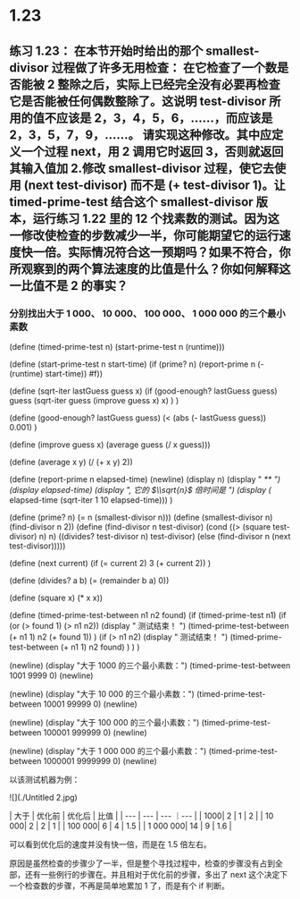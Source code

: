 # 1.23

## 练习 1.23： 在本节开始时给出的那个 smallest-divisor 过程做了许多无用检查： 在它检查了一个数是否能被 2 整除之后，实际上已经完全没有必要再检查它是否能被任何偶数整除了。这说明 test-divisor 所用的值不应该是 2，3，4，5，6，……，而应该是 2，3，5，7，9，……。 请实现这种修改。其中应定义一个过程 next，用 2 调用它时返回 3，否则就返回其输入值加 2.修改 smallest-divisor 过程，使它去使用 (next test-divisor) 而不是 (+ test-divisor 1)。让 timed-prime-test 结合这个 smallest-divisor 版本，运行练习 1.22 里的 12 个找素数的测试。因为这一修改使检查的步数减少一半，你可能期望它的运行速度快一倍。实际情况符合这一预期吗？如果不符合，你所观察到的两个算法速度的比值是什么？你如何解释这一比值不是 2 的事实？

<link rel="stylesheet" type="text/css" href="../../coding-js/deps/codemirror/lib/codemirror.css" />
<link rel="stylesheet" type="text/css" href="../../coding-js/coding.css" />
<link rel="stylesheet" type="text/css" href="../../coding-js/base.css" />

<script src="../../coding-js/deps/codemirror/lib/codemirror.js"></script>
<script src="../../coding-js/deps/jquery.min.js"></script>
<script src="../../coding-js/coding.js"> </script>

<script src="../../coding-js/deps/codemirror/mode/scheme/scheme.js"></script>

<script>
  c = new CodingJS('../../coding-js/');
</script>

### 分别找出大于 1 000、 10 000、 100 000、 1 000 000 的三个最小素数

<div id="scheme-plus-2">
(define (timed-prime-test n)
    (start-prime-test n (runtime)))

(define (start-prime-test n start-time)
(if (prime? n)
(report-prime n (- (runtime) start-time)) #f))

(define (sqrt-iter lastGuess guess x)
(if (good-enough? lastGuess guess)
guess
(sqrt-iter guess (improve guess x) x)
)
)

(define (good-enough? lastGuess guess)
(< (abs (- lastGuess guess)) 0.001)
)

(define (improve guess x)
(average guess (/ x guess)))

(define (average x y)
(/ (+ x y) 2))

(define (report-prime n elapsed-time)
(newline)
(display n)
(display " _\*\* ")
(display elapsed-time)
(display ", 它的 $\\sqrt{n}$ 倍时间是 ")
(display (_ elapsed-time (sqrt-iter 1 10 elapsed-time)))
)

(define (prime? n)
(= n (smallest-divisor n)))
(define (smallest-divisor n)
(find-divisor n 2))
(define (find-divisor n test-divisor)
(cond ((> (square test-divisor) n) n)
((divides? test-divisor n) test-divisor)
(else (find-divisor n (next test-divisor)))))

(define (next current)
(if (= current 2) 3 (+ current 2))
)

(define (divides? a b)
(= (remainder b a) 0))

(define (square x) (\* x x))

(define (timed-prime-test-between n1 n2 found)
(if (timed-prime-test n1)
(if (or (> found 1) (> n1 n2))
(display " 测试结束！ ")
(timed-prime-test-between (+ n1 1) n2 (+ found 1))
)
(if (> n1 n2)
(display " 测试结束！ ")
(timed-prime-test-between (+ n1 1) n2 found)
)
)
)

(newline)
(display "大于 1000 的三个最小素数：")
(timed-prime-test-between 1001 9999 0)
(newline)

(newline)
(display "大于 10 000 的三个最小素数：")
(timed-prime-test-between 10001 99999 0)
(newline)

(newline)
(display "大于 100 000 的三个最小素数：")
(timed-prime-test-between 100001 999999 0)
(newline)

(newline)
(display "大于 1 000 000 的三个最小素数：")
(timed-prime-test-between 1000001 9999999 0)
(newline)

</div>

<script>
    c.prompt("scheme-plus-2");
</script>

以该测试机器为例：

![](./Untitled 2.jpg)

| 大于 | 优化前 | 优化后 | 比值 |
| --- | --- | --- ｜--- |
| 1000| 2 | 1 | 2 |
| 10 000| 2 | 2 | 1 |
| 100 000| 6 | 4 | 1.5 |
| 1 000 000| 14 | 9 | 1.6 |

可以看到优化后的速度并没有快一倍，而是在 1.5 倍左右。

原因是虽然检查的步骤少了一半，但是整个寻找过程中，检查的步骤没有占到全部，还有一些例行的步骤在。并且相对于优化前的步骤，多出了 next 这个决定下一个检查数的步骤，不再是简单地累加 1 了，而是有个 if 判断。
